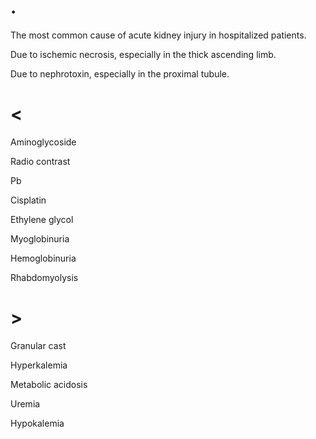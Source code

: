 # .

The most common cause of acute kidney injury in hospitalized patients.

Due to ischemic necrosis, especially in the thick ascending limb.

Due to nephrotoxin, especially in the proximal tubule.

# <

Aminoglycoside

Radio contrast

Pb

Cisplatin

Ethylene glycol

Myoglobinuria

Hemoglobinuria

Rhabdomyolysis

# >

Granular cast

Hyperkalemia

Metabolic acidosis

Uremia

Hypokalemia
